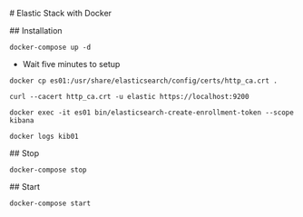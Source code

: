 # Elastic Stack with Docker

## Installation

```shell 
docker-compose up -d
```

* Wait five minutes to setup

```shell 
docker cp es01:/usr/share/elasticsearch/config/certs/http_ca.crt .
```

```shell 
curl --cacert http_ca.crt -u elastic https://localhost:9200
```

```shell 
docker exec -it es01 bin/elasticsearch-create-enrollment-token --scope kibana
```

```shell 
docker logs kib01
```

## Stop

```shell
docker-compose stop
```

## Start

```shell
docker-compose start
```